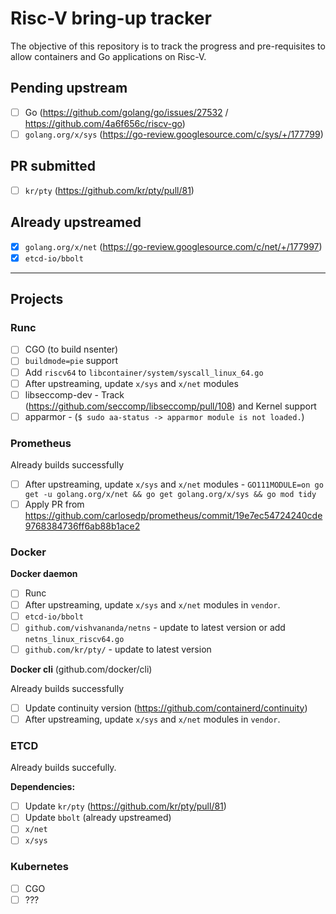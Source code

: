 # Risc-V bring-up tracker

The objective of this repository is to track the progress and pre-requisites to allow containers and Go applications on Risc-V.

## Pending upstream

* [ ] Go (https://github.com/golang/go/issues/27532 / https://github.com/4a6f656c/riscv-go)
* [ ] `golang.org/x/sys` (https://go-review.googlesource.com/c/sys/+/177799)

## PR submitted
* [ ] `kr/pty` (https://github.com/kr/pty/pull/81)

## Already upstreamed
* [x] `golang.org/x/net` (https://go-review.googlesource.com/c/net/+/177997)
* [x] `etcd-io/bbolt`

--------------------------------------------------------------------------------

## Projects

### Runc

  * [ ] CGO (to build nsenter)
  * [ ] `buildmode=pie` support
  * [ ] Add `riscv64` to `libcontainer/system/syscall_linux_64.go`
  * [ ] After upstreaming, update `x/sys` and `x/net` modules
  * [ ] libseccomp-dev - Track (https://github.com/seccomp/libseccomp/pull/108) and Kernel support
  * [ ] apparmor - (`$ sudo aa-status -> apparmor module is not loaded.`)

### Prometheus

Already builds successfully

* [ ] After upstreaming, update `x/sys` and `x/net` modules - `GO111MODULE=on go get -u golang.org/x/net && go get golang.org/x/sys && go mod tidy`
* [ ] Apply PR from https://github.com/carlosedp/prometheus/commit/19e7ec54724240cde9768384736ff6ab88b1ace2

### Docker

**Docker daemon**

* [ ] Runc
* [ ] After upstreaming, update `x/sys` and `x/net` modules in `vendor`.
* [ ] `etcd-io/bbolt`
* [ ] `github.com/vishvananda/netns` - update to latest version or add `netns_linux_riscv64.go`
* [ ] `github.com/kr/pty/` - update to latest version

**Docker cli** (github.com/docker/cli)

Already builds successfully

* [ ] Update continuity version (https://github.com/containerd/continuity)
* [ ] After upstreaming, update `x/sys` and `x/net` modules in `vendor`.

### ETCD

Already builds succefully.

**Dependencies:**

* [ ] Update `kr/pty` (https://github.com/kr/pty/pull/81)
* [ ] Update `bbolt` (already upstreamed)
* [ ] `x/net`
* [ ] `x/sys`

### Kubernetes

* [ ] CGO
* [ ] ???
